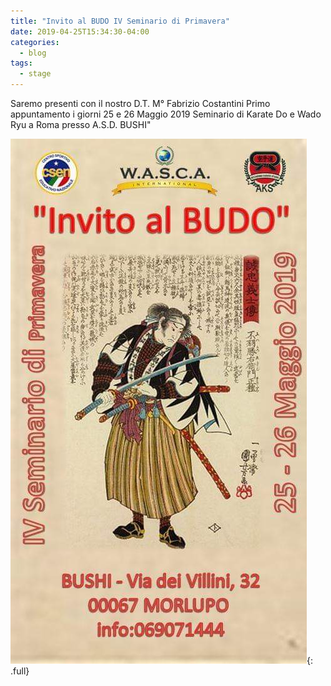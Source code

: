 ```yaml
---
title: "Invito al BUDO IV Seminario di Primavera"
date: 2019-04-25T15:34:30-04:00
categories:
  - blog
tags:
  - stage
---
```


Saremo presenti con il nostro D.T. M° Fabrizio Costantini Primo appuntamento i giorni 25 e 26 Maggio 2019 Seminario di Karate Do e Wado Ryu a Roma presso A.S.D. BUSHI"

![alt](/images/stage-esterni/2019-05-24-bushi.jpg){: .full}

